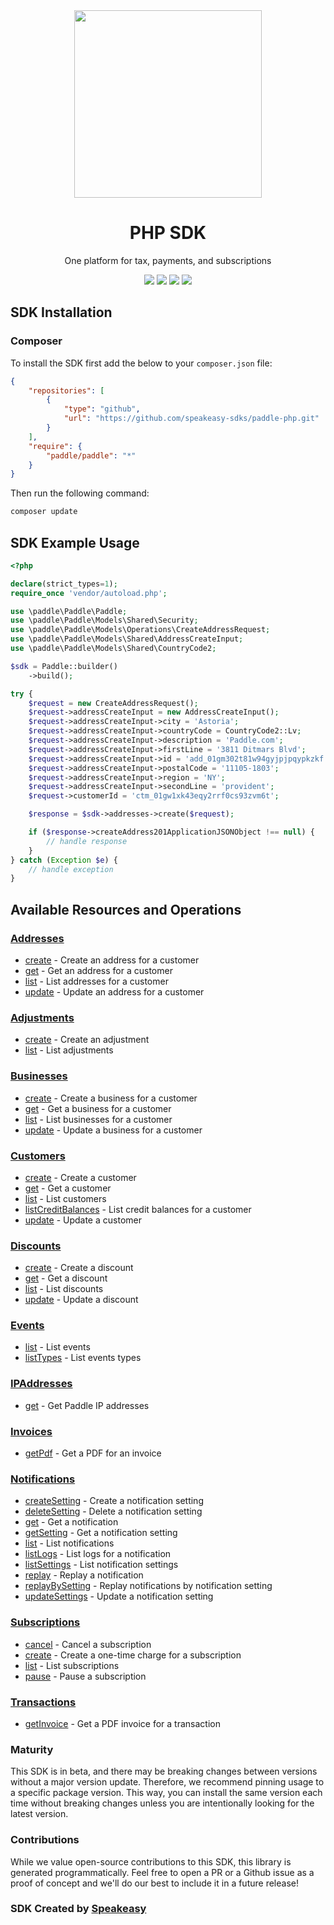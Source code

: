 <div align="center">
    <img src="https://github.com/speakeasy-sdks/paddle-ts/assets/6267663/929e90c9-ded4-4400-8239-2ffc0f8d9299" width="300">
    <h1>PHP SDK</h1>
   <p>One platform for tax, payments, and subscriptions</p>
   <a href="https://developer.paddle.com/"><img src="https://img.shields.io/static/v1?label=Docs&message=API Ref&color=000&style=for-the-badge" /></a>
    <a href="https://speakeasyapi.dev/"><img src="https://custom-icon-badges.demolab.com/badge/-Built%20By%20Speakeasy-212015?style=for-the-badge&logoColor=FBE331&logo=speakeasy&labelColor=545454" /></a>
    <a href="https://github.com/speakeasy-sdks/paddle-php.git/actions"><img src="https://img.shields.io/github/actions/workflow/status/speakeasy-sdks/paddle-php/speakeasy_sdk_generation.yml?style=for-the-badge" /></a>
  <a href="https://opensource.org/licenses/MIT"><img src="https://img.shields.io/badge/License-MIT-blue.svg?style=for-the-badge" /></a>
</div>

<!-- Start SDK Installation -->
## SDK Installation

### Composer

To install the SDK first add the below to your `composer.json` file:

```json
{
    "repositories": [
        {
            "type": "github",
            "url": "https://github.com/speakeasy-sdks/paddle-php.git"
        }
    ],
    "require": {
        "paddle/paddle": "*"
    }
}
```

Then run the following command:

```bash
composer update
```
<!-- End SDK Installation -->

## SDK Example Usage
<!-- Start SDK Example Usage -->


```php
<?php

declare(strict_types=1);
require_once 'vendor/autoload.php';

use \paddle\Paddle\Paddle;
use \paddle\Paddle\Models\Shared\Security;
use \paddle\Paddle\Models\Operations\CreateAddressRequest;
use \paddle\Paddle\Models\Shared\AddressCreateInput;
use \paddle\Paddle\Models\Shared\CountryCode2;

$sdk = Paddle::builder()
    ->build();

try {
    $request = new CreateAddressRequest();
    $request->addressCreateInput = new AddressCreateInput();
    $request->addressCreateInput->city = 'Astoria';
    $request->addressCreateInput->countryCode = CountryCode2::Lv;
    $request->addressCreateInput->description = 'Paddle.com';
    $request->addressCreateInput->firstLine = '3811 Ditmars Blvd';
    $request->addressCreateInput->id = 'add_01gm302t81w94gyjpjpqypkzkf';
    $request->addressCreateInput->postalCode = '11105-1803';
    $request->addressCreateInput->region = 'NY';
    $request->addressCreateInput->secondLine = 'provident';
    $request->customerId = 'ctm_01gw1xk43eqy2rrf0cs93zvm6t';

    $response = $sdk->addresses->create($request);

    if ($response->createAddress201ApplicationJSONObject !== null) {
        // handle response
    }
} catch (Exception $e) {
    // handle exception
}
```
<!-- End SDK Example Usage -->

<!-- Start SDK Available Operations -->
## Available Resources and Operations


### [Addresses](docs/sdks/addresses/README.md)

* [create](docs/sdks/addresses/README.md#create) - Create an address for a customer
* [get](docs/sdks/addresses/README.md#get) - Get an address for a customer
* [list](docs/sdks/addresses/README.md#list) - List addresses for a customer
* [update](docs/sdks/addresses/README.md#update) - Update an address for a customer

### [Adjustments](docs/sdks/adjustments/README.md)

* [create](docs/sdks/adjustments/README.md#create) - Create an adjustment
* [list](docs/sdks/adjustments/README.md#list) - List adjustments

### [Businesses](docs/sdks/businesses/README.md)

* [create](docs/sdks/businesses/README.md#create) - Create a business for a customer
* [get](docs/sdks/businesses/README.md#get) - Get a business for a customer
* [list](docs/sdks/businesses/README.md#list) - List businesses for a customer
* [update](docs/sdks/businesses/README.md#update) - Update a business for a customer

### [Customers](docs/sdks/customers/README.md)

* [create](docs/sdks/customers/README.md#create) - Create a customer
* [get](docs/sdks/customers/README.md#get) - Get a customer
* [list](docs/sdks/customers/README.md#list) - List customers
* [listCreditBalances](docs/sdks/customers/README.md#listcreditbalances) - List credit balances for a customer
* [update](docs/sdks/customers/README.md#update) - Update a customer

### [Discounts](docs/sdks/discounts/README.md)

* [create](docs/sdks/discounts/README.md#create) - Create a discount
* [get](docs/sdks/discounts/README.md#get) - Get a discount
* [list](docs/sdks/discounts/README.md#list) - List discounts
* [update](docs/sdks/discounts/README.md#update) - Update a discount

### [Events](docs/sdks/events/README.md)

* [list](docs/sdks/events/README.md#list) - List events
* [listTypes](docs/sdks/events/README.md#listtypes) - List events types

### [IPAddresses](docs/sdks/ipaddresses/README.md)

* [get](docs/sdks/ipaddresses/README.md#get) - Get Paddle IP addresses

### [Invoices](docs/sdks/invoices/README.md)

* [getPdf](docs/sdks/invoices/README.md#getpdf) - Get a PDF for an invoice

### [Notifications](docs/sdks/notifications/README.md)

* [createSetting](docs/sdks/notifications/README.md#createsetting) - Create a notification setting
* [deleteSetting](docs/sdks/notifications/README.md#deletesetting) - Delete a notification setting
* [get](docs/sdks/notifications/README.md#get) - Get a notification
* [getSetting](docs/sdks/notifications/README.md#getsetting) - Get a notification setting
* [list](docs/sdks/notifications/README.md#list) - List notifications
* [listLogs](docs/sdks/notifications/README.md#listlogs) - List logs for a notification
* [listSettings](docs/sdks/notifications/README.md#listsettings) - List notification settings
* [replay](docs/sdks/notifications/README.md#replay) - Replay a notification
* [replayBySetting](docs/sdks/notifications/README.md#replaybysetting) - Replay notifications by notification setting
* [updateSettings](docs/sdks/notifications/README.md#updatesettings) - Update a notification setting

### [Subscriptions](docs/sdks/subscriptions/README.md)

* [cancel](docs/sdks/subscriptions/README.md#cancel) - Cancel a subscription
* [create](docs/sdks/subscriptions/README.md#create) - Create a one-time charge for a subscription
* [list](docs/sdks/subscriptions/README.md#list) - List subscriptions
* [pause](docs/sdks/subscriptions/README.md#pause) - Pause a subscription

### [Transactions](docs/sdks/transactions/README.md)

* [getInvoice](docs/sdks/transactions/README.md#getinvoice) - Get a PDF invoice for a transaction
<!-- End SDK Available Operations -->

### Maturity

This SDK is in beta, and there may be breaking changes between versions without a major version update. Therefore, we recommend pinning usage
to a specific package version. This way, you can install the same version each time without breaking changes unless you are intentionally
looking for the latest version.

### Contributions

While we value open-source contributions to this SDK, this library is generated programmatically.
Feel free to open a PR or a Github issue as a proof of concept and we'll do our best to include it in a future release!

### SDK Created by [Speakeasy](https://docs.speakeasyapi.dev/docs/using-speakeasy/client-sdks)
